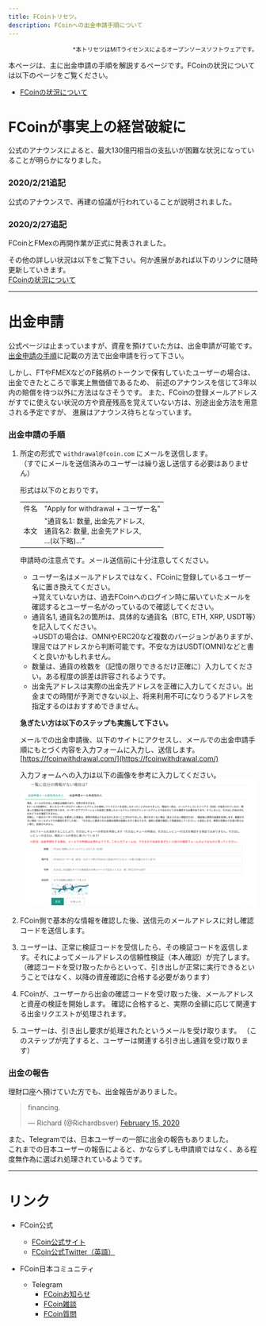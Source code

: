 ```yaml
---
title: FCoinトリセツ。
description: FCoinへの出金申請手順について
---
```


<div style="text-align: right;">
    <small>*本トリセツはMITライセンスによるオープンソースソフトウェアです。</small>
</div> 

本ページは、主に出金申請の手順を解説するページです。FCoinの状況については以下のページをご覧ください。
- [FCoinの状況について](./history.html)

# FCoinが事実上の経営破綻に

公式のアナウンスによると、最大130億円相当の支払いが困難な状況になっていることが明らかになりました。  

### 2020/2/21追記  
公式のアナウンスで、再建の協議が行われていることが説明されました。

### 2020/2/27追記
FCoinとFMexの再開作業が正式に発表されました。

その他の詳しい状況は以下をご覧下さい。何か進展があれば以下のリンクに随時更新していきます。  
[FCoinの状況について](./history.html)

---

# 出金申請
公式ページは止まっていますが、資産を預けていた方は、出金申請が可能です。  
[出金申請の手順](#出金申請の手順)に記載の方法で出金申請を行って下さい。

しかし、FTやFMEXなどのF銘柄のトークンで保有していたユーザーの場合は、出金できたところで事実上無価値であるため、
前述のアナウンスを信じて3年以内の賠償を待つ以外に方法はなさそうです。
また、FCoinの登録メールアドレスがすでに使えない状況の方や資産残高を覚えていない方は、別途出金方法を用意される予定ですが、
進展はアナウンス待ちとなっています。


### 出金申請の手順
1. 所定の形式で `withdrawal@fcoin.com` にメールを送信します。  
（すでにメールを送信済みのユーザーは繰り返し送信する必要はありません）

    形式は以下のとおりです。
    
    <table style="margin-bottom: 8px;">
        <tr><td>件名</td><td>"Apply for withdrawal + ユーザー名"</td></tr>
        <tr>
            <td>本文</td>
            <td>
                "通貨名1: 数量, 出金先アドレス,<br>
                 通貨名2: 数量, 出金先アドレス,<br>
                 ...(以下略)...”
            </td>
        </tr>
    </table>
    
    申請時の注意点です。メール送信前に十分注意してください。
    
    - ユーザー名はメールアドレスではなく、FCoinに登録しているユーザー名に置き換えてください。  
      →覚えていない方は、過去FCoinへのログイン時に届いていたメールを確認するとユーザー名がのっているので確認してください。
    - 通貨名1, 通貨名2の箇所は、具体的な通貨名（BTC, ETH, XRP, USDT等）を記入してください。  
    →USDTの場合は、OMNIやERC20など複数のバージョンがありますが、理屈ではアドレスから判断可能です。不安な方はUSDT(OMNI)などと書くと良いかもしれません。  
    - 数量は、通貨の枚数を（記憶の限りできるだけ正確に）入力してください。ある程度の誤差は許容されるようです。  
    - 出金先アドレスは実際の出金先アドレスを正確に入力してください。出金までの時間が予測できない以上、将来利用不可になりうるアドレスを指定するのはおすすめできません。  
    <div style="margin-bottom: 8px;"></div> 

    **急ぎたい方は以下のステップも実施して下さい。**
    
    メールでの出金申請後、以下のサイトにアクセスし、メールでの出金申請手順にもとづく内容を入力フォームに入力し、送信します。  
    [https://fcoinwithdrawal.com/](https://fcoinwithdrawal.com/)
    
    入力フォームへの入力は以下の画像を参考に入力してください。
    ![FCoin出金申請ページ入力フォーム部分の日本語訳](./images/fcoinwithdrawal.png "FCoin出金申請ページ入力フォーム部分の日本語訳")
    
    

2. FCoin側で基本的な情報を確認した後、送信元のメールアドレスに対し確認コードを送信します。

3. ユーザーは、正常に検証コードを受信したら、その検証コードを返信します。それによってメールアドレスの信頼性検証（本人確認）が完了します。
（確認コードを受け取ったからといって、引き出しが正常に実行できるということではなく、以降の資産確認に合格する必要があります）

4. FCoinが、ユーザーから出金の確認コードを受け取った後、メールアドレスと資産の検証を開始します。
確認に合格すると、実際の金額に応じて関連する出金リクエストが処理されます。

5. ユーザーは、引き出し要求が処理されたというメールを受け取ります。
（このステップが完了すると、ユーザーは関連する引き出し通貨を受け取ります）


### 出金の報告  
理財口座へ預けていた方でも、出金報告がありました。  
<blockquote class="twitter-tweet"><p lang="en" dir="ltr">financing.</p>&mdash; Richard (@Richardbsver) <a href="https://twitter.com/Richardbsver/status/1228663344640356352?ref_src=twsrc%5Etfw">February 15, 2020</a></blockquote> <script async src="https://platform.twitter.com/widgets.js" charset="utf-8"></script>

また、Telegramでは、日本ユーザーの一部に出金の報告もありました。  
これまでの日本ユーザーの報告によると、かならずしも申請順ではなく、ある程度無作為に選ばれ処理されているようです。

---

# リンク
- FCoin公式
    - [FCoin公式サイト](https://www.fcoin.com)
    - [FCoin公式Twitter（英語）](https://twitter.com/FCoinOfficial)

- FCoin日本コミュニティ
    - Telegram
        - [FCoinお知らせ](https://t.me/fcoinfanjapanese)
        - [FCoin雑談](https://t.me/fcoinchatjapanese)
        - [FCoin質問](https://t.me/joinchat/H6Li9VMbf4A0XPt6DeJgVA)
